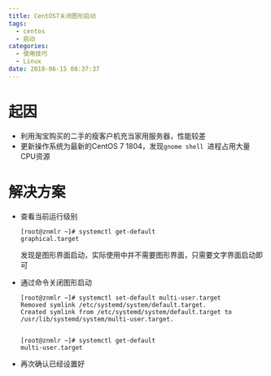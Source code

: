 ```yaml
---
title: CentOS7关闭图形启动
tags:
  - centos
  - 启动
categories:
  - 使用技巧
  - Linux
date: 2018-06-15 08:37:37
---
```


# 起因

- 利用淘宝购买的二手的瘦客户机充当家用服务器，性能较差
- 更新操作系统为最新的CentOS 7 1804，发现``gnome shell ``进程占用大量CPU资源

# 解决方案

- 查看当前运行级别

  ```shell
  [root@znmlr ~]# systemctl get-default
  graphical.target
  ```

  发现是图形界面启动，实际使用中并不需要图形界面，只需要文字界面启动即可

- 通过命令关闭图形启动

  ```shell
  [root@znmlr ~]# systemctl set-default multi-user.target
  Removed symlink /etc/systemd/system/default.target.
  Created symlink from /etc/systemd/system/default.target to /usr/lib/systemd/system/multi-user.target.
  
  
  [root@znmlr ~]# systemctl get-default
  multi-user.target
  ```

- 再次确认已经设置好